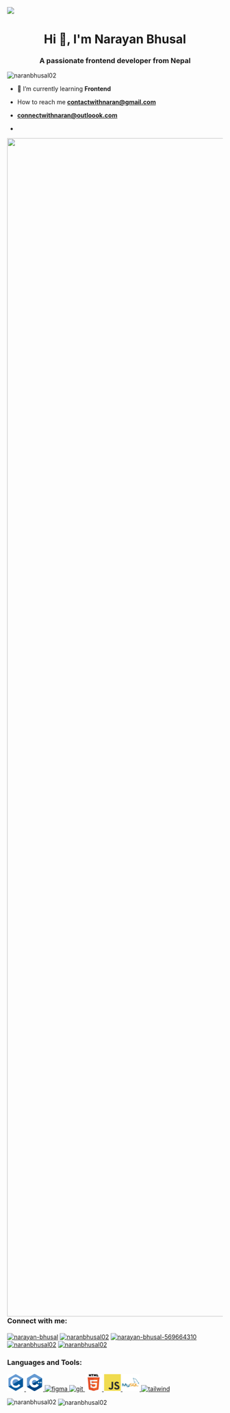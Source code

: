 <img src="https://iili.io/dE2a2fV.png">
<h1 align="center">Hi 👋, I'm Narayan Bhusal</h1>
<h3 align="center">A passionate frontend developer from Nepal</h3>

<p align="left"> <img src="https://komarev.com/ghpvc/?username=naranbhusal02&label=Profile%20views&color=0e75b6&style=flat" alt="naranbhusal02" /> </p>

- 🌱 I’m currently learning **Frontend**

- How to reach me **contactwithnaran@gmail.com**
- **connectwithnaran@outloook.com**
- 
<img align="right" src="https://iili.io/dE2V1lj.gif" height="2750px" width="4250px">
<h3 align="left">Connect with me:</h3>
<p align="left">
<a href="https://codepen.io/narayan-bhusal" target="blank"><img align="center" src="https://raw.githubusercontent.com/rahuldkjain/github-profile-readme-generator/master/src/images/icons/Social/codepen.svg" alt="narayan-bhusal" height="30" width="40" /></a>
<a href="https://twitter.com/naranbhusal02" target="blank"><img align="center" src="https://raw.githubusercontent.com/rahuldkjain/github-profile-readme-generator/master/src/images/icons/Social/twitter.svg" alt="naranbhusal02" height="30" width="40" /></a>
<a href="https://linkedin.com/in/narayan-bhusal-569664310" target="blank"><img align="center" src="https://raw.githubusercontent.com/rahuldkjain/github-profile-readme-generator/master/src/images/icons/Social/linked-in-alt.svg" alt="narayan-bhusal-569664310" height="30" width="40" /></a>
<a href="https://fb.com/naranbhusal02" target="blank"><img align="center" src="https://raw.githubusercontent.com/rahuldkjain/github-profile-readme-generator/master/src/images/icons/Social/facebook.svg" alt="naranbhusal02" height="30" width="40" /></a>
<a href="https://instagram.com/naranbhusal02" target="blank"><img align="center" src="https://raw.githubusercontent.com/rahuldkjain/github-profile-readme-generator/master/src/images/icons/Social/instagram.svg" alt="naranbhusal02" height="30" width="40" /></a>
</p>

<h3 align="left">Languages and Tools:</h3>
<p align="left"> <a href="https://www.cprogramming.com/" target="_blank" rel="noreferrer"> <img src="https://raw.githubusercontent.com/devicons/devicon/master/icons/c/c-original.svg" alt="c" width="40" height="40"/> </a> <a href="https://www.w3schools.com/cpp/" target="_blank" rel="noreferrer"> <img src="https://raw.githubusercontent.com/devicons/devicon/master/icons/cplusplus/cplusplus-original.svg" alt="cplusplus" width="40" height="40"/> </a> <a href="https://www.figma.com/" target="_blank" rel="noreferrer"> <img src="https://www.vectorlogo.zone/logos/figma/figma-icon.svg" alt="figma" width="40" height="40"/> </a> <a href="https://git-scm.com/" target="_blank" rel="noreferrer"> <img src="https://www.vectorlogo.zone/logos/git-scm/git-scm-icon.svg" alt="git" width="40" height="40"/> </a> <a href="https://www.w3.org/html/" target="_blank" rel="noreferrer"> <img src="https://raw.githubusercontent.com/devicons/devicon/master/icons/html5/html5-original-wordmark.svg" alt="html5" width="40" height="40"/> </a> <a href="https://developer.mozilla.org/en-US/docs/Web/JavaScript" target="_blank" rel="noreferrer"> <img src="https://raw.githubusercontent.com/devicons/devicon/master/icons/javascript/javascript-original.svg" alt="javascript" width="40" height="40"/> </a> <a href="https://www.mysql.com/" target="_blank" rel="noreferrer"> <img src="https://raw.githubusercontent.com/devicons/devicon/master/icons/mysql/mysql-original-wordmark.svg" alt="mysql" width="40" height="40"/> </a> <a href="https://tailwindcss.com/" target="_blank" rel="noreferrer"> <img src="https://www.vectorlogo.zone/logos/tailwindcss/tailwindcss-icon.svg" alt="tailwind" width="40" height="40"/> </a> </p>

<p><img align="left" src="https://github-readme-stats.vercel.app/api/top-langs?username=naranbhusal02&show_icons=true&locale=en&layout=compact" alt="naranbhusal02" /></p>

<p>&nbsp;<img align="center" src="https://github-readme-stats.vercel.app/api?username=naranbhusal02&show_icons=true&locale=en" alt="naranbhusal02" /></p>
